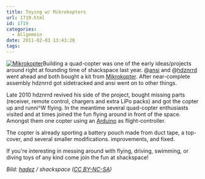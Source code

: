 ```yaml
---
title: Toying w/ Mikrokopters
url: 1719.html
id: 1719
categories:
  - Allgemein
date: 2011-02-03 13:43:28
tags:
---
```


[![](https://blog.shackspace.de/wp-content/uploads/2011/02/IMG_20110202_212819-150x150.jpg "Mikrokopter")](https://blog.shackspace.de/wp-content/uploads/2011/02/IMG_20110202_212819.jpg)Building a quad-copter was one of the early ideas/projects around right at founding time of shackspace last year. @[ansi](https://twitter.com/ansi) and @[hdznrrd](https://twitter.com/hdznrrd) went ahead and both bought a kit from [Mikrokopter](http://mikrokopter.de/). After near-complete assembly hdznrrd got sidetracked and ansi went on to other things.

Late 2010 hdznrrd revived his side of the project, bought missing parts (receiver, remote control, chargers and extra LiPo packs) and got the copter up and runni^W flying. In the meantime several quad-copter enthusiasts visited and at times joined the fun flying around in front of the space. Amongst them one copter using an [Arduino](http://arduino.cc/) as flight-controller.

The copter is already sporting a battery pouch made from duct tape, a top-cover, and several smaller modifications. improvements, and fixed.

If you're interesting in messing around with flying, driving, swimming, or diving toys of any kind come join the fun at shackspace!

_Bild: [hadez](http://www.flickr.com/photos/30146367@N05/5412598051/) / shackspace ([CC BY-NC-SA](http://creativecommons.org/licenses/by-nc-sa/2.0/))_